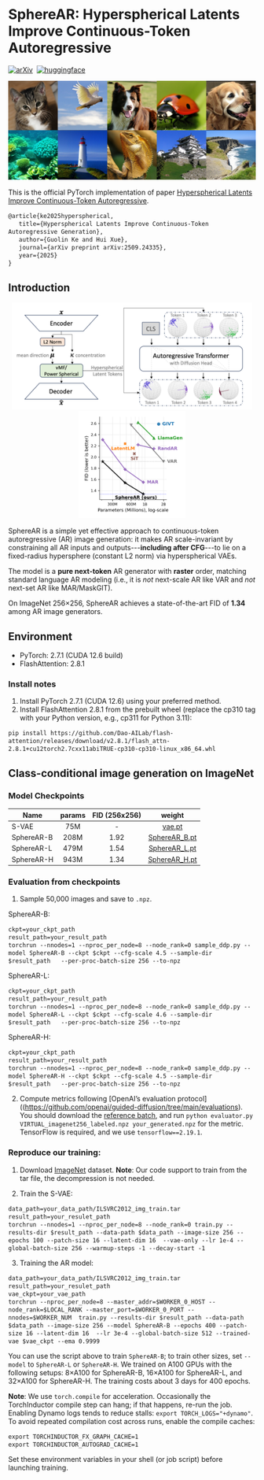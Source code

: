# SphereAR: Hyperspherical Latents Improve Continuous-Token Autoregressive

[![arXiv](https://img.shields.io/badge/arXiv-2509.24335-b31b1b.svg)](https://arxiv.org/abs/2509.24335)&nbsp;
[![huggingface](https://img.shields.io/badge/%F0%9F%A4%97%20HuggingFace-SphereAR-yellow)](https://huggingface.co/guolinke/SphereAR)&nbsp;


<p align="center">
<img src="figures/grid.jpg" width=720>
<p>

This is the official PyTorch implementation of paper [Hyperspherical Latents Improve Continuous-Token Autoregressive](https://arxiv.org/abs/2509.24335).

```
@article{ke2025hyperspherical,
   title={Hyperspherical Latents Improve Continuous-Token Autoregressive Generation}, 
   author={Guolin Ke and Hui Xue},
   journal={arXiv preprint arXiv:2509.24335},
   year={2025}
}
```


## Introduction

<p align="center"><img src="figures/overview.png" width=490><img src="figures/fid_vs_params.png" width=218></p>

SphereAR is a simple yet effective approach to continuous-token autoregressive (AR) image generation: it makes AR scale-invariant by constraining all AR inputs and outputs---**including after CFG**---to lie on a fixed-radius hypersphere (constant L2 norm) via hyperspherical VAEs. 

The model is a **pure next-token** AR generator with **raster** order, matching standard language AR modeling (i.e., it is *not* next-scale AR like VAR and *not* next-set AR like MAR/MaskGIT). 

On ImageNet 256×256, SphereAR achieves a state-of-the-art FID of **1.34** among AR image generators.


## Environment

- PyTorch: 2.7.1 (CUDA 12.6 build)
- FlashAttention: 2.8.1

### Install notes
1.	Install PyTorch 2.7.1 (CUDA 12.6) using your preferred method.
2.	Install FlashAttention 2.8.1 from the prebuilt wheel (replace the cp310 tag with your Python version, e.g., cp311 for Python 3.11):
```shell
pip install https://github.com/Dao-AILab/flash-attention/releases/download/v2.8.1/flash_attn-2.8.1+cu12torch2.7cxx11abiTRUE-cp310-cp310-linux_x86_64.whl
```


## Class-conditional image generation on ImageNet

### Model Checkpoints 

Name | params | FID (256x256) | weight 
--- |:---:|:---:|:---:|
S-VAE | 75M | - | [vae.pt](https://huggingface.co/guolinke/SphereAR/blob/main/vae.pt)
SphereAR-B   | 208M | 1.92 | [SphereAR_B.pt](https://huggingface.co/guolinke/SphereAR/blob/main/SphereAR_B.pt)
SphereAR-L   | 479M | 1.54 | [SphereAR_L.pt](https://huggingface.co/guolinke/SphereAR/blob/main/SphereAR_L.pt)
SphereAR-H   | 943M | 1.34 | [SphereAR_H.pt](https://huggingface.co/guolinke/SphereAR/blob/main/SphereAR_H.pt)

### Evaluation from checkpoints

1. Sample 50,000 images and save to `.npz`.

SphereAR-B:
```shell
ckpt=your_ckpt_path
result_path=your_result_path
torchrun --nnodes=1 --nproc_per_node=8 --node_rank=0 sample_ddp.py --model SphereAR-B --ckpt $ckpt --cfg-scale 4.5 --sample-dir $result_path   --per-proc-batch-size 256 --to-npz
```

SphereAR-L:
```shell
ckpt=your_ckpt_path
result_path=your_result_path
torchrun --nnodes=1 --nproc_per_node=8 --node_rank=0 sample_ddp.py --model SphereAR-L --ckpt $ckpt --cfg-scale 4.6 --sample-dir $result_path   --per-proc-batch-size 256 --to-npz
```

SphereAR-H:
```shell
ckpt=your_ckpt_path
result_path=your_result_path
torchrun --nnodes=1 --nproc_per_node=8 --node_rank=0 sample_ddp.py --model SphereAR-H --ckpt $ckpt --cfg-scale 4.5 --sample-dir $result_path   --per-proc-batch-size 256 --to-npz
```

2. Compute metrics following [OpenAI’s evaluation protocol]((https://github.com/openai/guided-diffusion/tree/main/evaluations). You should download the [reference batch](https://openaipublic.blob.core.windows.net/diffusion/jul-2021/ref_batches/imagenet/256/VIRTUAL_imagenet256_labeled.npz), and run `python evaluator.py VIRTUAL_imagenet256_labeled.npz your_generated.npz` for the metric. TensorFlow is required, and we use ```tensorflow==2.19.1```.


### Reproduce our training:

1. Download [ImageNet](http://image-net.org/download) dataset. **Note**: Our code support to train from the tar file, the decompression is not needed.

2. Train the S-VAE:

```shell
data_path=your_data_path/ILSVRC2012_img_train.tar
result_path=your_resulet_path
torchrun --nnodes=1 --nproc_per_node=8 --node_rank=0 train.py --results-dir $result_path --data-path $data_path --image-size 256 --epochs 100 --patch-size 16 --latent-dim 16  --vae-only --lr 1e-4 --global-batch-size 256 --warmup-steps -1 --decay-start -1
```

3. Training the AR model:

```shell
data_path=your_data_path/ILSVRC2012_img_train.tar
result_path=your_resulet_path
vae_ckpt=your_vae_path
torchrun --nproc_per_node=8 --master_addr=$WORKER_0_HOST --node_rank=$LOCAL_RANK --master_port=$WORKER_0_PORT --nnodes=$WORKER_NUM  train.py --results-dir $result_path --data-path $data_path --image-size 256 --model SphereAR-B --epochs 400 --patch-size 16 --latent-dim 16  --lr 3e-4 --global-batch-size 512 --trained-vae $vae_ckpt --ema 0.9999
```
You can use the script above to train `SphereAR-B`; to train other sizes, set `--model` to `SphereAR-L` or `SphereAR-H`.
We trained on A100 GPUs with the following setups: 8×A100 for SphereAR-B, 16×A100 for SphereAR-L, and 32×A100 for SphereAR-H.
The training costs about 3 days for 400 epochs.

**Note**: We use `torch.compile` for acceleration. Occasionally the TorchInductor compile step can hang; if that happens, re-run the job. Enabling Dynamo logs tends to reduce stalls: `export TORCH_LOGS="+dynamo"`.  To avoid repeated compilation cost across runs, enable the compile caches:

```shell
export TORCHINDUCTOR_FX_GRAPH_CACHE=1
export TORCHINDUCTOR_AUTOGRAD_CACHE=1
```

Set these environment variables in your shell (or job script) before launching training.

